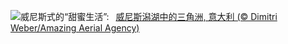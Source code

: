 ![](https://www.bing.com/th?id=OHR.VeniceLagoon_ZH-CN3791408491_UHD.jpg&w=1000)威尼斯式的“甜蜜生活”:&nbsp;&ensp;[威尼斯潟湖中的三角洲, 意大利 (© Dimitri Weber/Amazing Aerial Agency)](https://www.bing.com/th?id=OHR.VeniceLagoon_ZH-CN3791408491_UHD.jpg)
<br><br/>
